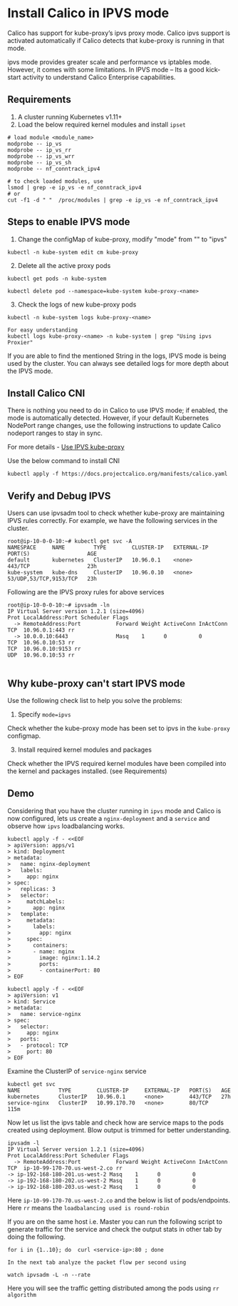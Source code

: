 
# Install Calico in IPVS mode


Calico has support for kube-proxy’s ipvs proxy mode. Calico ipvs support is activated automatically if Calico detects that kube-proxy is running in that mode.

ipvs mode provides greater scale and performance vs iptables mode. However, it comes with some limitations. In IPVS mode
– Its a good kick-start activity to understand Calico Enterprise capabilities.

## Requirements

1. A cluster running Kubernetes v1.11+
2. Load the below required kernel modules and install `ipset`

```
# load module <module_name>
modprobe -- ip_vs
modprobe -- ip_vs_rr
modprobe -- ip_vs_wrr
modprobe -- ip_vs_sh
modprobe -- nf_conntrack_ipv4

# to check loaded modules, use
lsmod | grep -e ip_vs -e nf_conntrack_ipv4
# or
cut -f1 -d " "  /proc/modules | grep -e ip_vs -e nf_conntrack_ipv4
```


## Steps to enable IPVS mode 

1. Change the configMap of kube-proxy, modify "mode" from "" to "ipvs"

```
kubectl -n kube-system edit cm kube-proxy
```

2. Delete all the active proxy pods

```
kubectl get pods -n kube-system

kubectl delete pod --namespace=kube-system kube-proxy-<name>
```

3. Check the logs of new kube-proxy pods

```
kubectl -n kube-system logs kube-proxy-<name>

For easy understanding
kubectl logs kube-proxy-<name> -n kube-system | grep "Using ipvs Proxier"
```
If you are able to find the mentioned String in the logs, IPVS mode is being used by the cluster. You can always see detailed logs for more depth about the IPVS mode.

## Install Calico CNI

There is nothing you need to do in Calico to use IPVS mode; if enabled, the mode is automatically detected. However, if your default Kubernetes NodePort range changes, use the following instructions to update Calico nodeport ranges to stay in sync.

For more details - [Use IPVS kube-proxy](https://docs.projectcalico.org/networking/use-ipvs#how-to)

Use the below command to install CNI

```
kubectl apply -f https://docs.projectcalico.org/manifests/calico.yaml
```

## Verify and Debug IPVS

Users can use ipvsadm tool to check whether kube-proxy are maintaining IPVS rules correctly. For example, we have the following services in the cluster.

```
root@ip-10-0-0-10:~# kubectl get svc -A
NAMESPACE     NAME         TYPE        CLUSTER-IP   EXTERNAL-IP   PORT(S)                  AGE
default       kubernetes   ClusterIP   10.96.0.1    <none>        443/TCP                  23h
kube-system   kube-dns     ClusterIP   10.96.0.10   <none>        53/UDP,53/TCP,9153/TCP   23h

``` 


Following are the IPVS proxy rules for above services

```
root@ip-10-0-0-10:~# ipvsadm -ln
IP Virtual Server version 1.2.1 (size=4096)
Prot LocalAddress:Port Scheduler Flags
  -> RemoteAddress:Port           Forward Weight ActiveConn InActConn
TCP  10.96.0.1:443 rr
  -> 10.0.0.10:6443               Masq    1      0          0
TCP  10.96.0.10:53 rr
TCP  10.96.0.10:9153 rr
UDP  10.96.0.10:53 rr


```

## Why kube-proxy can't start IPVS mode
Use the following check list to help you solve the problems:

1. Specify `mode=ipvs` 

Check whether the kube-proxy mode has been set to ipvs in the `kube-proxy` configmap.

3. Install required kernel modules and packages

Check whether the IPVS required kernel modules have been compiled into the kernel and packages installed. (see Requirements)


## Demo

Considering that you have the cluster running in `ipvs` mode and Calico is now configured, lets us create a `nginx-deployment` and a `service` and observe how `ipvs` loadbalancing works.


```
kubectl apply -f - <<EOF
> apiVersion: apps/v1
> kind: Deployment
> metadata:
>   name: nginx-deployment
>   labels:
>     app: nginx
> spec:
>   replicas: 3
>   selector:
>     matchLabels:
>       app: nginx
>   template:
>     metadata:
>       labels:
>         app: nginx
>     spec:
>       containers:
>       - name: nginx
>         image: nginx:1.14.2
>         ports:
>         - containerPort: 80
> EOF
```

```
kubectl apply -f - <<EOF
> apiVersion: v1
> kind: Service
> metadata:
>   name: service-nginx
> spec:
>   selector:
>     app: nginx
>   ports:
>   - protocol: TCP
>     port: 80
> EOF

```
Examine the ClusterIP of `service-nginx` service

```
kubectl get svc
NAME            TYPE        CLUSTER-IP     EXTERNAL-IP   PORT(S)   AGE
kubernetes      ClusterIP   10.96.0.1      <none>        443/TCP   27h
service-nginx   ClusterIP   10.99.170.70   <none>        80/TCP    115m

```

Now let us list the ipvs table and check how are service maps to the pods created using deployment. Blow output is trimmed for better understanding.

```
ipvsadm -l
IP Virtual Server version 1.2.1 (size=4096)
Prot LocalAddress:Port Scheduler Flags
  -> RemoteAddress:Port           Forward Weight ActiveConn InActConn
TCP  ip-10-99-170-70.us-west-2.co rr
-> ip-192-168-180-201.us-west-2 Masq    1      0          0
-> ip-192-168-180-202.us-west-2 Masq    1      0          0
-> ip-192-168-180-203.us-west-2 Masq    1      0          0
```
Here `ip-10-99-170-70.us-west-2.co` and the below is list of pods/endpoints. Here `rr` means the `loadbalancing used is round-robin`

If you are on the same host i.e. Master you can run the following script to generate traffic for the service and check the output stats in other tab by doing the following.

```
for i in {1..10}; do  curl <service-ip>:80 ; done

In the next tab analyze the packet flow per second using

watch ipvsadm -L -n --rate

```
Here you will see the traffic getting distributed among the pods using `rr algorithm`

